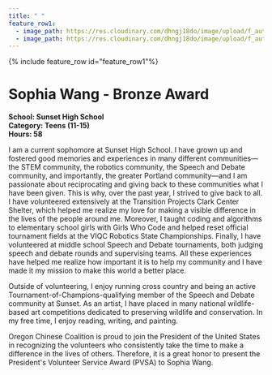 ```yaml
---
title: " "
feature_row1:
  - image_path: https://res.cloudinary.com/dhngj18do/image/upload/f_auto,q_auto/v1/images/pvsa/2023_Sophia_Wang
  - image_path: https://res.cloudinary.com/dhngj18do/image/upload/f_auto,q_auto/v1/images/activities/year_2023
---
```


{% include feature_row id="feature_row1"%}

# Sophia Wang - Bronze Award

**School: Sunset High School**  
**Category: Teens (11-15)**  
**Hours: 58**  

I am a current sophomore at Sunset High School. I have grown up and fostered good memories and experiences in many different communities—the STEM community, the robotics community, the Speech and Debate community, and importantly, the greater Portland community—and I am passionate about reciprocating and giving back to these communities what I have been given. This is why, over the past year, I strived to give back to all. I have volunteered extensively at the Transition Projects Clark Center Shelter, which helped me realize my love for making a visible difference in the lives of the people around me. Moreover, I taught coding and algorithms to elementary school girls with Girls Who Code and helped reset official tournament fields at the VIQC Robotics State Championships. Finally, I have volunteered at middle school Speech and Debate tournaments, both judging speech and debate rounds and supervising teams. All these experiences have helped me realize how important it is to help my community and I have made it my mission to make this world a better place.

Outside of volunteering, I enjoy running cross country and being an active Tournament-of-Champions-qualifying member of the Speech and Debate community at Sunset. As an artist, I have placed in many national wildlife-based art competitions dedicated to preserving wildlife and conservation. In my free time, I enjoy reading, writing, and painting.

Oregon Chinese Coalition is proud to join the President of the United States in recognizing the volunteers who consistently take the time to make a difference in the lives of others. Therefore, it is a great honor to present the President's Volunteer Service Award (PVSA) to Sophia Wang.

